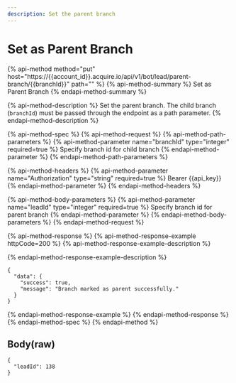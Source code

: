 ```yaml
---
description: Set the parent branch
---
```


# Set as Parent Branch

{% api-method method="put" host="https://{{account\_id}}.acquire.io/api/v1/bot/lead/parent-branch/{{branchId}}" path="" %}
{% api-method-summary %}
Set as Parent Branch
{% endapi-method-summary %}

{% api-method-description %}
Set the parent branch. The child branch \(`branchId`\) must be passed through the endpoint as a path parameter. 
{% endapi-method-description %}

{% api-method-spec %}
{% api-method-request %}
{% api-method-path-parameters %}
{% api-method-parameter name="branchId" type="integer" required=true %}
Specify branch id for child branch
{% endapi-method-parameter %}
{% endapi-method-path-parameters %}

{% api-method-headers %}
{% api-method-parameter name="Authorization" type="string" required=true %}
Bearer {{api\_key}}
{% endapi-method-parameter %}
{% endapi-method-headers %}

{% api-method-body-parameters %}
{% api-method-parameter name="leadId" type="integer" required=true %}
Specify branch id for parent branch
{% endapi-method-parameter %}
{% endapi-method-body-parameters %}
{% endapi-method-request %}

{% api-method-response %}
{% api-method-response-example httpCode=200 %}
{% api-method-response-example-description %}

{% endapi-method-response-example-description %}

```
{
  "data": {
    "success": true,
    "message": "Branch marked as parent successfully."
  }
}

```
{% endapi-method-response-example %}
{% endapi-method-response %}
{% endapi-method-spec %}
{% endapi-method %}

## Body\(raw\)

```text
{
  "leadId": 138
}

```

